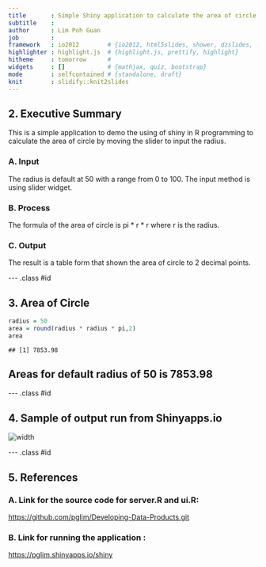 ```yaml
---
title       : Simple Shiny application to calculate the area of circle using slider to input radius
subtitle    : 
author      : Lim Poh Guan
job         : 
framework   : io2012        # {io2012, html5slides, shower, dzslides, ...}
highlighter : highlight.js  # {highlight.js, prettify, highlight}
hitheme     : tomorrow      # 
widgets     : []            # {mathjax, quiz, bootstrap}
mode        : selfcontained # {standalone, draft}
knit        : slidify::knit2slides
---
```


## 2. Executive Summary

This is a simple application to demo the using of shiny in R programming to calculate the area of circle by moving the slider to input the radius.

### A. Input
The radius is default at 50 with a range from 0 to 100. The input method is using slider widget.

### B. Process
The formula of the area of circle is pi * r * r where r is the radius.

### C. Output
The result is a table form that shown the area of circle to 2 decimal points.

--- .class #id 

## 3. Area of Circle


```r
radius = 50
area = round(radius * radius * pi,2)
area
```

```
## [1] 7853.98
```
## Areas for default radius of 50 is 7853.98

--- .class #id 

## 4. Sample of output run from Shinyapps.io

![width]("UM.png")

--- .class #id 


## 5. References

### A. Link for the source code for server.R and ui.R:

https://github.com/pglim/Developing-Data-Products.git

### B. Link for running the application :

https://pglim.shinyapps.io/shiny

